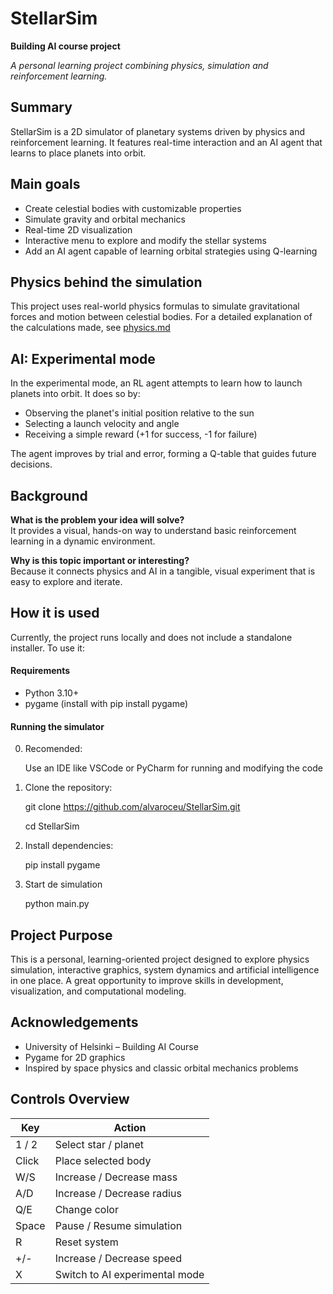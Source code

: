# StellarSim
**Building AI course project**

_A personal learning project combining physics, simulation and reinforcement learning._

## Summary
StellarSim is a 2D simulator of planetary systems driven by physics and reinforcement learning. It features real-time interaction and an AI agent that learns to place planets into orbit.

## Main goals

- Create celestial bodies with customizable properties
- Simulate gravity and orbital mechanics
- Real-time 2D visualization
- Interactive menu to explore and modify the stellar systems
- Add an AI agent capable of learning orbital strategies using Q-learning

## Physics behind the simulation
This project uses real-world physics formulas to simulate gravitational forces and motion between celestial bodies. For a detailed explanation of the calculations made, see [physics.md](physics.md)

## AI: Experimental mode
In the experimental mode, an RL agent attempts to learn how to launch planets into orbit. It does so by:

- Observing the planet's initial position relative to the sun
- Selecting a launch velocity and angle
- Receiving a simple reward (+1 for success, -1 for failure)

The agent improves by trial and error, forming a Q-table that guides future decisions.

## Background
**What is the problem your idea will solve?**  
It provides a visual, hands-on way to understand basic reinforcement learning in a dynamic environment.

**Why is this topic important or interesting?**  
Because it connects physics and AI in a tangible, visual experiment that is easy to explore and iterate.

## How it is used
Currently, the project runs locally and does not include a standalone installer. To use it:

#### Requirements
- Python 3.10+
- pygame (install with pip install pygame)
#### Running the simulator
0) Recomended: 
    
    Use an IDE like VSCode or PyCharm for running and modifying the code
1) Clone the repository:

    git clone https://github.com/alvaroceu/StellarSim.git
    
    cd StellarSim
2) Install dependencies:
    
    pip install pygame
3) Start de simulation
    
    python main.py


## Project Purpose
This is a personal, learning-oriented project designed to explore physics simulation, interactive graphics, system dynamics and artificial intelligence in one place. A great opportunity to improve skills in development, visualization, and computational modeling.

## Acknowledgements
- University of Helsinki – Building AI Course 
- Pygame for 2D graphics
- Inspired by space physics and classic orbital mechanics problems

## Controls Overview
| Key    | Action                         |
|--------|--------------------------------|
| 1 / 2  | Select star / planet           |
| Click  | Place selected body            |
| W/S    | Increase / Decrease mass       |
| A/D    | Increase / Decrease radius     |
| Q/E    | Change color                   |
| Space  | Pause / Resume simulation      |
| R      | Reset system                   |
| +/-    | Increase / Decrease speed      |
| X      | Switch to AI experimental mode |
